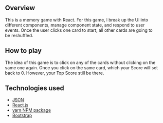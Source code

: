 

## Overview

This is a memory game with React.  For this game, I break up the UI into different components, manage component state, and respond to user events. Once the user clicks one card to start, all other cards are going to be reshuffled.

## How to play
The idea of this game is to click on any of the cards without clicking on the same one again. Once you click on the same card, which your Score will set back to 0. However, your Top Score still be there.


## Technologies used 
- [JSON](https://www.json.org/)
- [React.js](https://reactjs.org/)
- [yarn NPM package](https://www.npmjs.com/package/yarn)
- [Bootstrap](https://getbootstrap.com/)
